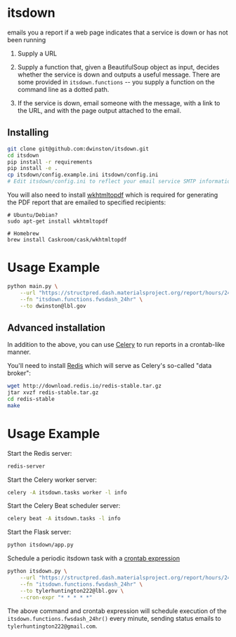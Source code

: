 # itsdown
emails you a report if a web page indicates that a service is down or has not been running


1. Supply a URL

2. Supply a function that, given a BeautifulSoup object as input, decides whether the service is down and outputs a
useful message. There are some provided in `itsdown.functions` -- you supply a function on the command line as a
dotted path.

3. If the service is down, email someone with the message, with a link to the URL, and with the page output attached to
the email.

## Installing

```bash
git clone git@github.com:dwinston/itsdown.git
cd itsdown
pip install -r requirements
pip install -e .
cp itsdown/config.example.ini itsdown/config.ini
# Edit itsdown/config.ini to reflect your email service SMTP information.
```

You will also need to install [wkhtmltopdf](https://wkhtmltopdf.org/) 
which is required for generating the
PDF report that are emailed to specified recipients:
```
# Ubuntu/Debian?
sudo apt-get install wkhtmltopdf

# Homebrew
brew install Caskroom/cask/wkhtmltopdf
```

# Usage Example

```bash
python main.py \
    --url "https://structpred.dash.materialsproject.org/report/hours/24/" \
    --fn "itsdown.functions.fwsdash_24hr" \
    --to dwinston@lbl.gov
```

## Advanced installation

In addition to the above, you can use [Celery](http://www.celeryproject.org/) 
to run reports in a crontab-like manner.

You'll need to install [Redis](https://redis.io/) which will serve as Celery's 
so-called "data broker":

```bash
wget http://download.redis.io/redis-stable.tar.gz
jtar xvzf redis-stable.tar.gz
cd redis-stable
make
```


# Usage Example

Start the Redis  server:

```bash
redis-server
```

Start the Celery worker server:

```bash
celery -A itsdown.tasks worker -l info
```

Start the Celery Beat scheduler server:

```bash
celery beat -A itsdown.tasks -l info
```

Start the Flask server:

```bash
python itsdown/app.py
```

Schedule a periodic itsdown task with a 
[crontab expression](https://www.adminschoice.com/crontab-quick-reference)
```bash
python itsdown.py \
    --url "https://structpred.dash.materialsproject.org/report/hours/24/" \
    --fn "itsdown.functions.fwsdash_24hr" \
    --to tylerhuntington222@lbl.gov \
    --cron-expr "* * * * *"
```
The above command and crontab expression will schedule execution of the 
`itsdown.functions.fwsdash_24hr()` every minute, sending status emails to 
`tylerhuntington222@gmail.com`.

